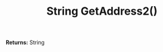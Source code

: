 ﻿---
uid: crmscript_ref_NSAddressSyncData_GetAddress2
title: String GetAddress2()
intellisense: NSAddressSyncData.GetAddress2
keywords: NSAddressSyncData, GetAddress2
so.topic: reference
---



**Returns:** String



